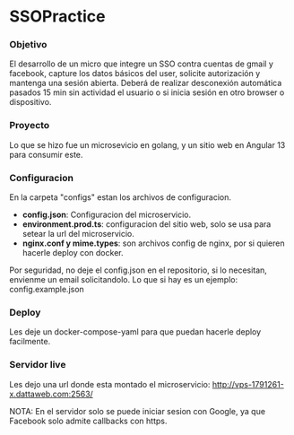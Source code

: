 # SSOPractice

### Objetivo
El desarrollo de un micro que integre un SSO contra cuentas de gmail y facebook, capture los datos básicos del user, solicite autorización y mantenga una sesión abierta. Deberá de realizar desconexión automática pasados 15 min sin actividad el usuario o si inicia sesión en otro browser o dispositivo.

### Proyecto
Lo que se hizo fue un microsevicio en golang, y un sitio web en Angular 13 para consumir este.

### Configuracion
En la carpeta "configs" estan los archivos de configuracion.
 - **config.json**:  Configuracion del microservicio. 
 - **environment.prod.ts**: configuracion del sitio web, solo se usa para setear la url del microservicio.
 - **nginx.conf y mime.types**: son archivos config de nginx, por si quieren hacerle deploy con docker.

Por seguridad, no deje el config.json en el repositorio, si lo necesitan, envienme un email solicitandolo. Lo que si hay es un ejemplo: config.example.json


### Deploy
Les deje un docker-compose-yaml para que puedan hacerle deploy facilmente.


### Servidor live
Les dejo una url donde esta montado el microservicio:
http://vps-1791261-x.dattaweb.com:2563/

NOTA: En el servidor solo se puede iniciar sesion con Google, ya que Facebook solo admite callbacks con https.